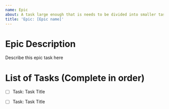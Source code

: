```yaml
---
name: Epic
about: A task large enough that is needs to be divided into smaller tasks.
title: 'Epic: [Epic name]'
---
```

<!-- 1. Name Epic task-->
<!-- 2. Add task date if meeting or event -->
<!-- 3. Add dateline if hard deadline -->
<!-- Ex. “Task: Do this, due Jan. 5” -->

# Epic Description
Describe this epic task here


# List of Tasks (Complete in order)
- [ ] Task: Task Title <!-- Use # link if inside same repo -->
- [ ] Task: Task Title <!-- Use URL link if inside another repo -->


<!-- 4. Assign epic to people concerned -->
<!-- 5. Add labels if needed -->
<!-- 6. Register with project -->
<!-- 7. Define milestone if needed -->
